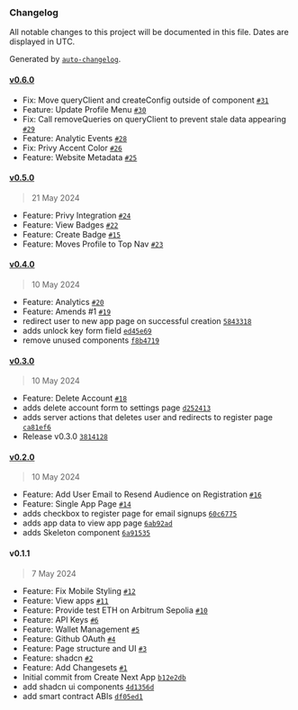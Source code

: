### Changelog

All notable changes to this project will be documented in this file. Dates are displayed in UTC.

Generated by [`auto-changelog`](https://github.com/CookPete/auto-changelog).

#### [v0.6.0](https://github.com/open-format/launchpad/compare/v0.5.0...v0.6.0)

- Fix: Move queryClient and createConfig outside of component [`#31`](https://github.com/open-format/launchpad/pull/31)
- Feature: Update Profile Menu [`#30`](https://github.com/open-format/launchpad/pull/30)
- Fix: Call removeQueries on queryClient to prevent stale data appearing [`#29`](https://github.com/open-format/launchpad/pull/29)
- Feature: Analytic Events [`#28`](https://github.com/open-format/launchpad/pull/28)
- Fix: Privy Accent Color [`#26`](https://github.com/open-format/launchpad/pull/26)
- Feature: Website Metadata [`#25`](https://github.com/open-format/launchpad/pull/25)

#### [v0.5.0](https://github.com/open-format/launchpad/compare/v0.4.0...v0.5.0)

> 21 May 2024

- Feature: Privy Integration [`#24`](https://github.com/open-format/launchpad/pull/24)
- Feature: View Badges [`#22`](https://github.com/open-format/launchpad/pull/22)
- Feature: Create Badge [`#15`](https://github.com/open-format/launchpad/pull/15)
- Feature: Moves Profile to Top Nav [`#23`](https://github.com/open-format/launchpad/pull/23)

#### [v0.4.0](https://github.com/open-format/launchpad/compare/v0.3.0...v0.4.0)

> 10 May 2024

- Feature: Analytics [`#20`](https://github.com/open-format/launchpad/pull/20)
- Feature: Amends #1 [`#19`](https://github.com/open-format/launchpad/pull/19)
- redirect user to new app page on successful creation [`5843318`](https://github.com/open-format/launchpad/commit/5843318c583471f11659c94aa78bd4f0ba4fe7fe)
- adds unlock key form field [`ed45e69`](https://github.com/open-format/launchpad/commit/ed45e6992b6812afbdcbba157fb946455935b5cf)
- remove unused components [`f8b4719`](https://github.com/open-format/launchpad/commit/f8b4719163b9e4505b784858bce3edeb83d25654)

#### [v0.3.0](https://github.com/open-format/launchpad/compare/v0.2.0...v0.3.0)

> 10 May 2024

- Feature: Delete Account [`#18`](https://github.com/open-format/launchpad/pull/18)
- adds delete account form to settings page [`d252413`](https://github.com/open-format/launchpad/commit/d25241321d3aced17278c508b67e59d8bbda9477)
- adds server actions that deletes user and redirects to register page [`ca81ef6`](https://github.com/open-format/launchpad/commit/ca81ef6b8644cd512fe812d2c9fedd168fb82a59)
- Release v0.3.0 [`3814128`](https://github.com/open-format/launchpad/commit/3814128d896a99aee7ae33c5d88c8fdcb7c836d4)

#### [v0.2.0](https://github.com/open-format/launchpad/compare/v0.1.1...v0.2.0)

> 10 May 2024

- Feature: Add User Email to Resend Audience on Registration [`#16`](https://github.com/open-format/launchpad/pull/16)
- Feature: Single App Page [`#14`](https://github.com/open-format/launchpad/pull/14)
- adds checkbox to register page for email signups [`60c6775`](https://github.com/open-format/launchpad/commit/60c67757e0accb3bb42806d6c1f6358077cdfdcc)
- adds app data to view app page [`6ab92ad`](https://github.com/open-format/launchpad/commit/6ab92ad45d1c529ccc2eefe606fba91057c6aa07)
- adds Skeleton component [`6a91535`](https://github.com/open-format/launchpad/commit/6a915359d2d849a1b4f3ebccdbde39834d24bc20)

#### v0.1.1

> 7 May 2024

- Feature: Fix Mobile Styling [`#12`](https://github.com/open-format/launchpad/pull/12)
- Feature: View apps [`#11`](https://github.com/open-format/launchpad/pull/11)
- Feature: Provide test ETH on Arbitrum Sepolia [`#10`](https://github.com/open-format/launchpad/pull/10)
- Feature: API Keys [`#6`](https://github.com/open-format/launchpad/pull/6)
- Feature: Wallet Management [`#5`](https://github.com/open-format/launchpad/pull/5)
- Feature: Github OAuth [`#4`](https://github.com/open-format/launchpad/pull/4)
- Feature: Page structure and UI [`#3`](https://github.com/open-format/launchpad/pull/3)
- Feature: shadcn [`#2`](https://github.com/open-format/launchpad/pull/2)
- Feature: Add Changesets [`#1`](https://github.com/open-format/launchpad/pull/1)
- Initial commit from Create Next App [`b12e2db`](https://github.com/open-format/launchpad/commit/b12e2db6ef06f3b9f86d9db6306701c3130f7875)
- add shadcn ui components [`4d1356d`](https://github.com/open-format/launchpad/commit/4d1356d44d8facc137fa43f72ce5f77719a5e7d1)
- add smart contract ABIs [`df05ed1`](https://github.com/open-format/launchpad/commit/df05ed13effc7b6219fad264c4a2fcf03ad0cbeb)
